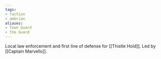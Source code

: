 ```yaml
---
tags:
- faction
- ambrian
aliases:
- Town Guard
- the Guard
---
```

Local law enforcement and first line of defense for [[Thistle Hold]].
Led by [[Captain Marvello]].